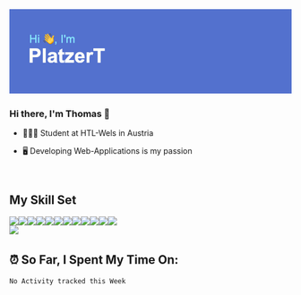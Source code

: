 <img src="./header.png" />

### Hi there, I'm Thomas 👋  
  
- 👨🏻‍🎓 Student at HTL-Wels in Austria  


- 🖥️ Developing Web-Applications is my passion 

<br/>  

## My Skill Set
<div style="display: flex;">
  <img src="https://img.shields.io/badge/-Next.js-000000?logo=next.js&logoColor=white&style=for-the-badge"/>
  <img src="https://img.shields.io/badge/-Angular-DD0031?logo=angular&logoColor=white&style=for-the-badge"/>
  <img src="https://img.shields.io/badge/-JavaScript-F7DF1E?logo=javascript&logoColor=white&style=for-the-badge"/>
  <img src="https://img.shields.io/badge/-TypeScript-3178C6?logo=typescript&logoColor=white&style=for-the-badge"/>
  <img src="https://img.shields.io/badge/-CSS3-1572B6?logo=css3&logoColor=white&style=for-the-badge"/>
  <img src="https://img.shields.io/badge/-HTML5-E34F26?logo=html5&logoColor=white&style=for-the-badge"/>
  <img src="https://img.shields.io/badge/-Spring Boot-6DB33F?logo=spring boot&logoColor=white&style=for-the-badge"/>
  <img src="https://img.shields.io/badge/-Node.js-339933?logo=node.js&logoColor=white&style=for-the-badge"/>
  <img src="https://img.shields.io/badge/-Python-3776AB?logo=python&logoColor=white&style=for-the-badge"/>
  <img src="https://img.shields.io/badge/-Java-007396?logo=java&logoColor=white&style=for-the-badge"/>
  <img src="https://img.shields.io/badge/-MySQL-4479A1?logo=mysql&logoColor=white&style=for-the-badge"/>
  <img src="https://img.shields.io/badge/-Cisco Packet Tracer-1BA0D7?logo=cisco&logoColor=white&style=for-the-badge"/>
</div>

<img height="180em" src="https://github-readme-stats.vercel.app/api?username=PlatzerT&show_icons=true&hide_border=true&&count_private=true&include_all_commits=true" />

## ⏰ So Far, I Spent My Time On:

<!--START_SECTION:waka-->
```text
No Activity tracked this Week
```
<!--END_SECTION:waka-->
